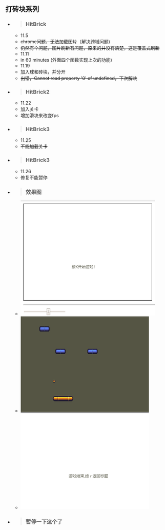 ## 打砖块系列
* > ### HitBrick
    * 11.5
    * ~~chrome问题，无法加载图片~~（解决跨域问题)<br>
    * ~~仍然有个问题，图片刷新有问题，原来的并没有清楚，这是覆盖式刷新~~<br>
    * 11.11
    * in 60 minutes (外面四个函数实现上次的功能)
    * 11.19
    * 加入球和砖块，并分开
    * ~~出错，Cannot read property '0' of undefined，下次解决~~
* > ### HitBrick2
    *  11.22
    * 加入关卡
    * 增加滑块来改变fps
* > ### HitBrick3
    * 11.25
    * ~~不能加载关卡~~
* > ### HitBrick3
    *  11.26
    * 修复不能暂停
* > ### 效果图
    * ![interface](https://github.com/anlance/anlance/blob/master/JsGame/picture/1Title.png)<br>
    * ![interface](https://github.com/anlance/anlance/blob/master/JsGame/picture/1scene.png)<br>
    * ![interface](https://github.com/anlance/anlance/blob/master/JsGame/picture/1end.png)<br>
* > ### 暂停一下这个了